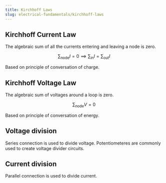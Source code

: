 ```yaml
---
title: Kirchhoff Laws
slug: electrical-fundamentals/kirchhoff-laws
---
```


## Kirchhoff Current Law

The algebraic sum of all the currents entering and leaving a node is zero.

```math
\sum_{\text{node}} I = 0 \implies \sum_{\text{in}} I = \sum_{\text{out}} I
```

Based on principle of conversation of charge.

## Kirchhoff Voltage Law

The algebraic sum of voltages around a loop is zero.

```math
\sum_{\text{node}} V = 0
```

Based on principle of conversation of energy.

## Voltage division

Series connection is used to divide voltage. Potentiometeres are commonly used
to create voltage divider circuits.

## Current division

Parallel connection is used to divide current.
